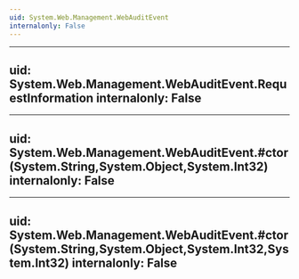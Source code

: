 ```yaml
---
uid: System.Web.Management.WebAuditEvent
internalonly: False
---
```


---
uid: System.Web.Management.WebAuditEvent.RequestInformation
internalonly: False
---

---
uid: System.Web.Management.WebAuditEvent.#ctor(System.String,System.Object,System.Int32)
internalonly: False
---

---
uid: System.Web.Management.WebAuditEvent.#ctor(System.String,System.Object,System.Int32,System.Int32)
internalonly: False
---
